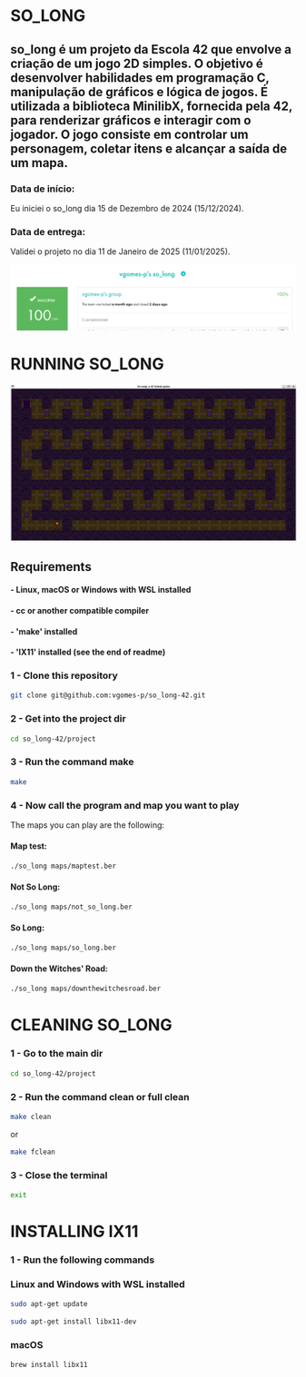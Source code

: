 # SO_LONG
## so_long é um projeto da Escola 42 que envolve a criação de um jogo 2D simples. O objetivo é desenvolver habilidades em programação C, manipulação de gráficos e lógica de jogos. É utilizada a biblioteca MinilibX, fornecida pela 42, para renderizar gráficos e interagir com o jogador. O jogo consiste em controlar um personagem, coletar itens e alcançar a saída de um mapa.

### Data de início:
Eu iniciei o so_long dia 15 de Dezembro de 2024 (15/12/2024).
### Data de entrega:
Validei o projeto no dia 11 de Janeiro de 2025 (11/01/2025).

![print_intra](assets/so_long.png)

# RUNNING SO_LONG
![print_so_long](assets/so_long_game.png)
## Requirements
#### - Linux, macOS or Windows with WSL installed
#### - cc or another compatible compiler
#### - 'make' installed
#### - 'lX11' installed (see the end of readme)
### 1 - Clone this repository
```bash
git clone git@github.com:vgomes-p/so_long-42.git
```

### 2 - Get into the project dir
```bash
cd so_long-42/project
```

### 3 - Run the command make
```bash
make
```

### 4 - Now call the program and map you want to play
The maps you can play are the following:
#### Map test:
```bash
./so_long maps/maptest.ber
```
#### Not So Long:
```bash
./so_long maps/not_so_long.ber
```
#### So Long:
```bash
./so_long maps/so_long.ber
```
#### Down the Witches' Road:
```bash
./so_long maps/downthewitchesroad.ber
```

# CLEANING SO_LONG
### 1 - Go to the main dir
```bash
cd so_long-42/project
```
### 2 - Run the command clean or full clean
```bash
make clean
```
or
```bash
make fclean
```

### 3 - Close the terminal
```bash
exit
```
# INSTALLING lX11
### 1 - Run the following commands
### Linux and Windows with WSL installed
```bash
sudo apt-get update
```
```bash
sudo apt-get install libx11-dev
```
### macOS
```bash
brew install libx11
```